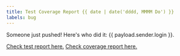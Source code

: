 ```yaml
---
title: Test Coverage Report {{ date | date('dddd, MMMM Do') }}
labels: bug
---
```


Someone just pushed! Here's who did it: {{ payload.sender.login }}.

[Check test report here.](https://creativehub2000.github.io/Mono1/index.html)
[Check coverage report here.](https://creativehub2000.github.io/Mono1/coverage/lcov-report/index.html)
